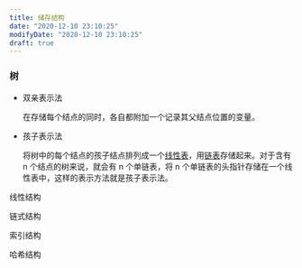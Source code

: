 ```yaml
---
title: 储存结构
date: "2020-12-10 23:10:25"
modifyDate: "2020-12-10 23:10:25"
draft: true
---
```

### 树

- 双亲表示法

     在存储每个结点的同时，各自都附加一个记录其父结点位置的变量。 

-  孩子表示法 

     将树中的每个结点的孩子结点排列成一个[线性表](http://data.biancheng.net/view/157.html)，用[链表](http://data.biancheng.net/view/160.html)存储起来。对于含有 n 个结点的树来说，就会有 n 个单链表，将 n 个单链表的头指针存储在一个线性表中，这样的表示方法就是孩子表示法。 

线性结构

链式结构

索引结构

哈希结构
